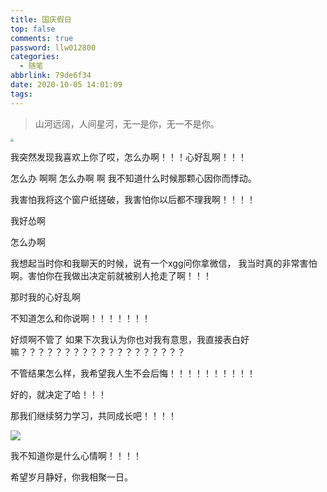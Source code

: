 ```yaml
---
title: 国庆假日
top: false
comments: true
password: llw012800
categories:
  - 随笔
abbrlink: 79de6f34
date: 2020-10-05 14:01:09
tags:
---
```


> 山河远阔，人间星河，无一是你，无一不是你。

<!--more--->

<img src="http://photo.jomeswang.top/20201005154831.jpg" style="zoom:33%;" />

我突然发现我喜欢上你了哎，怎么办啊！！！心好乱啊！！！

怎么办 啊啊 怎么办啊 啊   我不知道什么时候那颗心因你而悸动。

我害怕我将这个窗户纸搓破，我害怕你以后都不理我啊！！！！

我好怂啊    

怎么办啊

我想起当时你和我聊天的时候，说有一个xgg问你拿微信， 我当时真的非常害怕啊。害怕你在我做出决定前就被别人抢走了啊！！！

那时我的心好乱啊

不知道怎么和你说啊！！！！！！！

好烦啊不管了  如果下次我认为你也对我有意思，我直接表白好嘛？？？？？？？？？？？？？？？？？？？

不管结果怎么样，我希望我人生不会后悔！！！！！！！！！！

好的，就决定了哈！！！

那我们继续努力学习，共同成长吧！！！！



![](http://photo.jomeswang.top/20201005171033.jpg)



我不知道你是什么心情啊！！！！

希望岁月静好，你我相聚一日。

